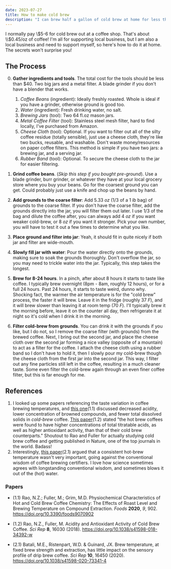 ```yaml
---
date: 2023-07-27
title: How to make cold brew
description: "I can brew half a gallon of cold brew at home for less than the price of 12oz at any coffee shop. It's easy to do it at home, too."
---
```


I normally pay \\$5-6 for cold brew out at a coffee shop. That's about \\$0.45/oz of coffee! I'm all for supporting local business, but I am also a local business and need to support myself, so here's how to do it at home. The secrets won't surprise you!

## The Process

0. **Gather ingredients and tools**. The total cost for the tools should be less than $40. Two big jars and a metal filter. A blade grinder if you don't have a blender that works.
	1. *Coffee Beans* (ingredient): Ideally freshly roasted. Whole is ideal if you have a grinder, otherwise ground is good too.
	2. *Water* (ingredient): Fresh drinking water, no salt.
	3. *Brewing Jars* (tool): Two 64 fl.oz mason jars.
	4. *Metal Coffee Filter* (tool): Stainless steel mesh filter, hard to find locally, I've purchased from Amazon.
	5. *Cheese Cloth* (tool): Optional. If you want to filter out all of the silty coffee residue (totally sensible), just use a cheese cloth, they're like two bucks, reusable, and washable. Don't waste money/resources on paper coffee filters. This method is simple if you have two jars: a brewing jar, and a serving jar.
	6. *Rubber Band* (tool): Optional. To secure the cheese cloth to the jar for easier filtering.

2. **Grind coffee beans**. (*Skip this step if you bought pre-ground*). Use a blade grinder, burr grinder, or whatever they have at your local grocery store where you buy your beans. Go for the coarsest ground you can get. Could probably just use a knife and chop up the beans by hand.

3. **Add grounds to the coarse filter**: Add 5.33 *oz* (1/3 of a 1 *lb* bag) of grounds to the coarse filter. If you don't have the coarse filter, add the grounds directly into the jar, you will filter them out later. I use 1/3 of the bag and dilute the coffee after, you can always add 4 *oz* if you want weaker cold-brew, or 8 *oz* if you want it stronger. Pick your own number, you will have to test it out a few times to determine what you like.

4. **Place ground and filter into jar**: Yeah, it should fit in quite nicely if both jar and filter are wide-mouth.

5. **Slowly fill jar with water**: Pour the water directly onto the grounds, making sure to soak the grounds thoroughly. Don't overflow the jar, so you may need to trickle water into the jar. Typically, this step takes the longest.

6. **Brew for 8-24 hours**. In a pinch, after about 8 hours it starts to taste like coffee. I typically brew overnight (8pm - 8am, roughly 12 hours), or for a full 24 hours. Past 24 hours, it starts to taste weird, dunno why. Shocking fact, the warmer the air temperature is for the "cold brew" process, the faster it will brew. Leave it in the fridge (roughly 37 *F*), and it will brew slower than leaving it at room temp (70 *F*). I'll typically brew it the morning before, leave it on the counter all day, then refrigerate it at night so it's cold when I drink it in the morning.

7. **Filter cold-brew from grounds**. You can drink it with the grounds if you like, but I do not, so I remove the coarse filter (with grounds) from the brewed coffee. Next, I bring out the second jar, and place the cheese cloth over the second jar forming a nice valley (opposite of a mountain) to act as a filter for the coffee. I attach the cheese cloth using a rubber band so I don't have to hold it, then I slowly pour my cold-brew though the cheese cloth from the first jar into the second jar. This way, I filter out any fine particles still left in the coffee, resulting in a much cleaner taste. Some even filter the cold-brew again through an even finer coffee filter, but this is far enough for me.


## References
1. I looked up some papers referencing the taste variation in coffee brewing temperatures, and [this one](https://www.mdpi.com/2304-8158/9/7/902)(1.1) discussed decreased acidity, lower concentration of browned compounds, and fewer total dissolved solids in *cold-brew* coffee. [This paper](https://www.nature.com/articles/s41598-018-34392-w)(1.2) stated "the hot brew coffees were found to have higher concentrations of total titratable acids, as well as higher antioxidant activity, than that of their cold brew counterparts." Shoutout to Rao and Fuller for actually studying cold brew coffee and getting published in Nature, one of the top journals in the world. Badass!
2. Interestingly, [this paper](https://www.nature.com/articles/s41598-020-73341-4)(2.1) argued that a consistent hot-brew temperature wasn't very important, going against the conventional wisdom of coffee brewing certifiers. I love how science sometimes agrees with longstanding conventional wisdom, and sometimes blows it out of the (hot) water.

### Papers
- (1.1) Rao, N.Z.; Fuller, M.; Grim, M.D. Physiochemical Characteristics of Hot and Cold Brew Coffee Chemistry: The Effects of Roast Level and Brewing Temperature on Compound Extraction. _Foods_ **2020**, _9_, 902. https://doi.org/10.3390/foods9070902

- (1.2) Rao, N.Z., Fuller, M. Acidity and Antioxidant Activity of Cold Brew Coffee. _Sci Rep_ **8**, 16030 (2018). https://doi.org/10.1038/s41598-018-34392-w

- (2.1) Batali, M.E., Ristenpart, W.D. & Guinard, JX. Brew temperature, at fixed brew strength and extraction, has little impact on the sensory profile of drip brew coffee. _Sci Rep_ **10**, 16450 (2020). https://doi.org/10.1038/s41598-020-73341-4
